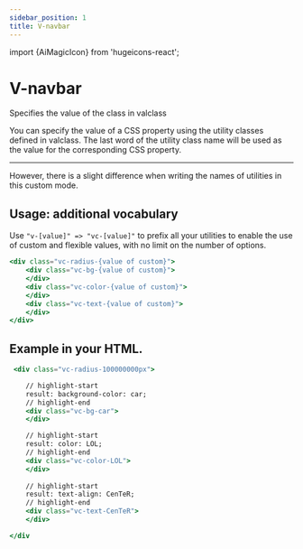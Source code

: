 ```yaml
---
sidebar_position: 1
title: V-navbar
---
```


import {AiMagicIcon} from 'hugeicons-react';

# V-navbar <AiMagicIcon className='icon' />

Specifies the value of the class in valclass

You can specify the value of a CSS property using the utility classes defined in valclass. The last word of the utility class name will be used as the value for the corresponding CSS property.

---

However, there is a slight difference when writing the names of utilities in this custom mode.

## Usage: additional vocabulary

Use `"v-[value]" => "vc-[value]"` to prefix all your utilities to enable the use of custom and flexible values, with no limit on the number of options.

```jsx title="index.html"
<div class="vc-radius-{value of custom}">
    <div class="vc-bg-{value of custom}">
    </div>
    <div class="vc-color-{value of custom}">
    </div>
    <div class="vc-text-{value of custom}">
    </div>
</div>
```

## Example in your HTML.

``` jsx title="index.html"
 <div class="vc-radius-100000000px">

    // highlight-start
    result: background-color: car;
    // highlight-end
    <div class="vc-bg-car"> 
    </div>

    // highlight-start
    result: color: LOL;
    // highlight-end
    <div class="vc-color-LOL"> 
    </div>
    
    // highlight-start
    result: text-align: CenTeR;
    // highlight-end
    <div class="vc-text-CenTeR"> 
    </div>

</div
```
